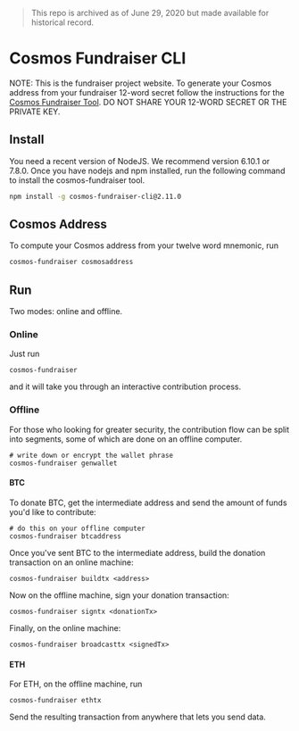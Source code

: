 > This repo is archived as of June 29, 2020 but made available for historical record.
# Cosmos Fundraiser CLI

NOTE: This is the fundraiser project website. To generate your Cosmos address from your fundraiser 12-word secret follow the instructions for the [Cosmos Fundraiser Tool](https://github.com/cosmos/fundraiser-cli/releases/tag/2.11.3). DO NOT SHARE YOUR 12-WORD SECRET OR THE PRIVATE KEY.

## Install

You need a recent version of NodeJS. We recommend version 6.10.1 or 7.8.0.  Once you have nodejs and npm installed, run the following command to install the cosmos-fundraiser tool.

```bash
npm install -g cosmos-fundraiser-cli@2.11.0
```

## Cosmos Address

To compute your Cosmos address from your twelve word mnemonic, run

```bash
cosmos-fundraiser cosmosaddress
```

## Run

Two modes: online and offline.

### Online

Just run

```
cosmos-fundraiser
```

and it will take you through an interactive contribution process.


### Offline

For those who looking for greater security, the contribution flow can be split into segments, some of which are done on an offline computer.

```
# write down or encrypt the wallet phrase
cosmos-fundraiser genwallet
```

#### BTC

To donate BTC, get the intermediate address and send the amount of funds you'd like to contribute:
```
# do this on your offline computer
cosmos-fundraiser btcaddress
```

Once you've sent BTC to the intermediate address, build the donation transaction on an online machine:
```
cosmos-fundraiser buildtx <address>
```

Now on the offline machine, sign your donation transaction:
```
cosmos-fundraiser signtx <donationTx>
```

Finally, on the online machine:
```
cosmos-fundraiser broadcasttx <signedTx>
```

#### ETH

For ETH, on the offline machine, run

```
cosmos-fundraiser ethtx
```

Send the resulting transaction from anywhere that lets you send data.
